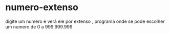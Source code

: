 # numero-extenso
digite um numero e verá ele por extenso , programa onde se pode escolher um numero de 0 a 999.999.999

